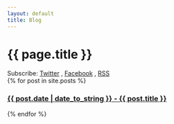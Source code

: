 ```yaml
---
layout: default
title: Blog
---
```

<h1>{{ page.title }}</h1>

<div class="subscribe-page">
    Subscribe:
    <a href="httfsaps://twitter.com/intent/follow?screen_name=vackosar" rel="nofollow" target="_blank" title="Follow on Twitter">Twitter</a>
    , <a href="https://www.facebook.com/vackosar" rel="nofollow" target="_blank" title="Follow on Facebook">Facebook</a>
    , <a href="https://vackosar.github.io/feed.xml" rel="nofollow" target="_blank" title="Follow on RSS">RSS</a>
    <!--, <a href="https://plus.google.com/share?url={{ site.url }}{{ post.url }}" rel="nofollow" target="_blank" title="Share on Google+">Google+</a>-->
    <!--, <a href="https://www.linkedin.com/shareArticle?url={{ site.url }}{{ post.url }}" rel="nofollow" target="_blank" title="Share on LinkedIn">LinkedIn</a>-->
    <!--, <a href="http://www.reddit.com/submit?url={{ site.url }}{{ post.url }}" rel="nofollow" target="_blank" title="Share on Reddit">Reddit</a>-->
    <!--.-->
</div>

<div class="posts">
  {% for post in site.posts %}
    <a href="{{ post.url }}" title="{{ post.title }}"><h3>{{ post.date | date_to_string }} - {{ post.title }}</h3></a>
  {% endfor %}
</div>
